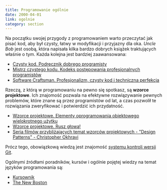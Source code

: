 ```yaml
---
title: Programowanie ogólnie
date: 2000-04-01
link: ogolnie
category: section
---
```


Na początku swojej przygody z programowaniem warto przeczytać jak pisać kod, aby był czysty, łatwy w modyfikacji i przyjazny dla oka. *Uncle Bob* jest osobą, która napisała kilka bardzo dobrych książek traktujących właśnie o tym. Każda kolejna jest bardziej zaawansowana:

- [Czysty kod. Podręcznik dobrego programisty]
- [Mistrz czystego kodu. Kodeks postępowania profesjonalnych programistów]
- [Software Craftsman. Profesjonalizm, czysty kod i techniczna perfekcja]

Rzeczą, z którą w programowaniu na pewno się spotkasz, są **wzorce projektowe**. Ich znajomość pozwala na efektywne rozwiązywanie pewnych problemów, które znane są przez programistów od lat, a czas pozwolił te rozwiązania zweryfikować i potwierdzić ich przydatność.

- [Wzorce projektowe. Elementy oprogramowania obiektowego wielokrotnego użytku]
- [Wzorce projektowe. Rusz głową!]
- [Seria filmów przybliżających temat wzorców projektowych - "Design Patterns" - Christopher Okhravi]

Prócz tego, obowiązkową wiedzą jest znajomość [systemu kontroli wersji Git][git].

Ogólnymi źródłami poradników, kursów i ogólnie pojętej wiedzy na temat języków programowania są:

- [Kursownik][kursownik]
- [The New Boston][the new boston]

[Czysty kod. Podręcznik dobrego programisty]: https://helion.pl/ksiazki/czysty-kod-podrecznik-dobrego-programisty-robert-c-martin,czykov.htm
[Mistrz czystego kodu. Kodeks postępowania profesjonalnych programistów]: https://helion.pl/ksiazki/mistrz-czystego-kodu-kodeks-postepowania-profesjonalnych-programistow-robert-c-martin,mckkod.htm
[Software Craftsman. Profesjonalizm, czysty kod i techniczna perfekcja]: https://helion.pl/ksiazki/software-craftsman-profesjonalizm-czysty-kod-i-techniczna-perfekcja-sandro-mancuso,prorze.htm
[Wzorce projektowe. Elementy oprogramowania obiektowego wielokrotnego użytku]: https://helion.pl/ksiazki/wzorce-projektowe-elementy-oprogramowania-obiektowego-wielokrotnego-uzytku-erich-gamma-richard-helm-ralph-johnson-john-vli,wzoelv.htm
[Wzorce projektowe. Rusz głową!]: https://helion.pl/ksiazki/wzorce-projektowe-rusz-glowa-eric-freeman-bert-bates-kathy-sierra-elisabeth,wzorvv.htm
[Seria filmów przybliżających temat wzorców projektowych - "Design Patterns" - Christopher Okhravi]: https://www.youtube.com/watch?v=v9ejT8FO-7I&list=PLrhzvIcii6GNjpARdnO4ueTUAVR9eMBpc
[git]: https://git-scm.com/book/en/v2
[kursownik]: https://kursownik.pl
[the new boston]: https://thenewboston.com/
